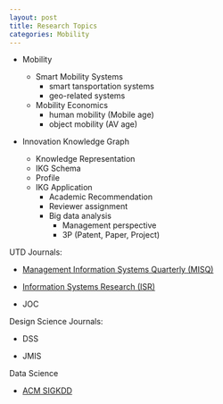 ```yaml
---
layout: post
title: Research Topics
categories: Mobility
---
```


- Mobility
    - Smart Mobility Systems
        - smart tansportation systems
        - geo-related systems
    - Mobility Economics
        - human mobility (Mobile age)
        - object mobility (AV age)

- Innovation Knowledge Graph
    - Knowledge Representation
    - IKG Schema
    - Profile
    - IKG Application
        - Academic Recommendation
        - Reviewer assignment
        - Big data analysis
            - Management perspective
            - 3P (Patent, Paper, Project)


UTD Journals:

- [Management Information Systems Quarterly (MISQ)](https://misq.org/)

- [Information Systems Research (ISR)](https://pubsonline.informs.org/journal/isre)

- JOC

Design Science Journals:

- DSS

- JMIS

Data Science

- [ACM SIGKDD](http://www.kdd.org/)